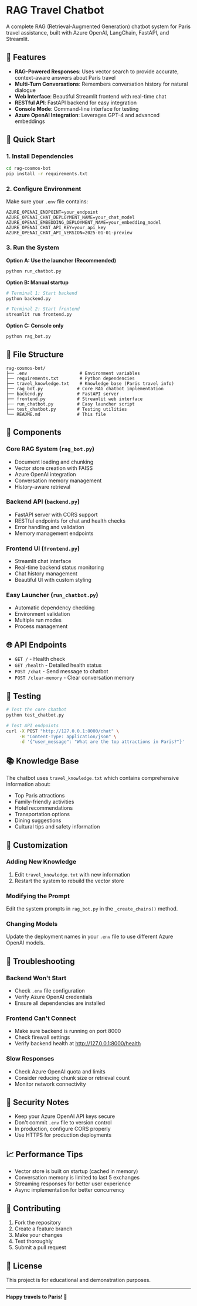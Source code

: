 # RAG Travel Chatbot

A complete RAG (Retrieval-Augmented Generation) chatbot system for Paris travel assistance, built with Azure OpenAI, LangChain, FastAPI, and Streamlit.

## 🌟 Features

- **RAG-Powered Responses**: Uses vector search to provide accurate, context-aware answers about Paris travel
- **Multi-Turn Conversations**: Remembers conversation history for natural dialogue
- **Web Interface**: Beautiful Streamlit frontend with real-time chat
- **RESTful API**: FastAPI backend for easy integration
- **Console Mode**: Command-line interface for testing
- **Azure OpenAI Integration**: Leverages GPT-4 and advanced embeddings

## 🚀 Quick Start

### 1. Install Dependencies
```bash
cd rag-cosmos-bot
pip install -r requirements.txt
```

### 2. Configure Environment
Make sure your `.env` file contains:
```env
AZURE_OPENAI_ENDPOINT=your_endpoint
AZURE_OPENAI_CHAT_DEPLOYMENT_NAME=your_chat_model
AZURE_OPENAI_EMBEDDING_DEPLOYMENT_NAME=your_embedding_model
AZURE_OPENAI_CHAT_API_KEY=your_api_key
AZURE_OPENAI_CHAT_API_VERSION=2025-01-01-preview
```

### 3. Run the System
**Option A: Use the launcher (Recommended)**
```bash
python run_chatbot.py
```

**Option B: Manual startup**
```bash
# Terminal 1: Start backend
python backend.py

# Terminal 2: Start frontend
streamlit run frontend.py
```

**Option C: Console only**
```bash
python rag_bot.py
```

## 📁 File Structure

```
rag-cosmos-bot/
├── .env                    # Environment variables
├── requirements.txt        # Python dependencies
├── travel_knowledge.txt    # Knowledge base (Paris travel info)
├── rag_bot.py             # Core RAG chatbot implementation
├── backend.py             # FastAPI server
├── frontend.py            # Streamlit web interface
├── run_chatbot.py         # Easy launcher script
├── test_chatbot.py        # Testing utilities
└── README.md              # This file
```

## 🔧 Components

### Core RAG System (`rag_bot.py`)
- Document loading and chunking
- Vector store creation with FAISS
- Azure OpenAI integration
- Conversation memory management
- History-aware retrieval

### Backend API (`backend.py`)
- FastAPI server with CORS support
- RESTful endpoints for chat and health checks
- Error handling and validation
- Memory management endpoints

### Frontend UI (`frontend.py`)
- Streamlit chat interface
- Real-time backend status monitoring
- Chat history management
- Beautiful UI with custom styling

### Easy Launcher (`run_chatbot.py`)
- Automatic dependency checking
- Environment validation
- Multiple run modes
- Process management

## 🌐 API Endpoints

- `GET /` - Health check
- `GET /health` - Detailed health status
- `POST /chat` - Send message to chatbot
- `POST /clear-memory` - Clear conversation memory

## 🧪 Testing

```bash
# Test the core chatbot
python test_chatbot.py

# Test API endpoints
curl -X POST "http://127.0.0.1:8000/chat" \
     -H "Content-Type: application/json" \
     -d '{"user_message": "What are the top attractions in Paris?"}'
```

## 📚 Knowledge Base

The chatbot uses `travel_knowledge.txt` which contains comprehensive information about:
- Top Paris attractions
- Family-friendly activities
- Hotel recommendations
- Transportation options
- Dining suggestions
- Cultural tips and safety information

## 🔨 Customization

### Adding New Knowledge
1. Edit `travel_knowledge.txt` with new information
2. Restart the system to rebuild the vector store

### Modifying the Prompt
Edit the system prompts in `rag_bot.py` in the `_create_chains()` method.

### Changing Models
Update the deployment names in your `.env` file to use different Azure OpenAI models.

## 🚨 Troubleshooting

### Backend Won't Start
- Check `.env` file configuration
- Verify Azure OpenAI credentials
- Ensure all dependencies are installed

### Frontend Can't Connect
- Make sure backend is running on port 8000
- Check firewall settings
- Verify backend health at http://127.0.0.1:8000/health

### Slow Responses
- Check Azure OpenAI quota and limits
- Consider reducing chunk size or retrieval count
- Monitor network connectivity

## 🔐 Security Notes

- Keep your Azure OpenAI API keys secure
- Don't commit `.env` file to version control
- In production, configure CORS properly
- Use HTTPS for production deployments

## 📈 Performance Tips

- Vector store is built on startup (cached in memory)
- Conversation memory is limited to last 5 exchanges
- Streaming responses for better user experience
- Async implementation for better concurrency

## 🤝 Contributing

1. Fork the repository
2. Create a feature branch
3. Make your changes
4. Test thoroughly
5. Submit a pull request

## 📄 License

This project is for educational and demonstration purposes.

---

**Happy travels to Paris! 🗼**

